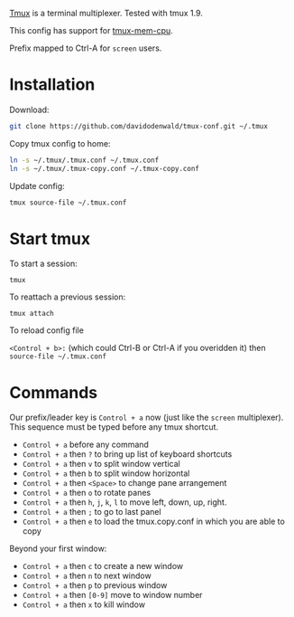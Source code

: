 [Tmux](http://tmux.sourceforge.net/) is a terminal multiplexer. Tested with tmux 1.9.

This config has support for [tmux-mem-cpu](http://github.com/thewtex/tmux-mem-cpu-load).

Prefix mapped to Ctrl-A for `screen` users.

# Installation

Download:

```bash
git clone https://github.com/davidodenwald/tmux-conf.git ~/.tmux
```

  Copy tmux config to home:

```bash
ln -s ~/.tmux/.tmux.conf ~/.tmux.conf
ln -s ~/.tmux/.tmux-copy.conf ~/.tmux-copy.conf
```

  Update config:

```bash
tmux source-file ~/.tmux.conf
```

# Start tmux

  To start a session:

  `tmux`

  To reattach a previous session:

  `tmux attach`

  To reload config file

  `<Control + b>:` (which could Ctrl-B or Ctrl-A if you overidden it) then `source-file ~/.tmux.conf`

# Commands

  Our prefix/leader key is `Control + a` now (just like the `screen` multiplexer). This sequence must be typed before any tmux shortcut.

  * `Control + a` before any command
  * `Control + a` then `?` to bring up list of keyboard shortcuts
  * `Control + a` then `v` to split window vertical
  * `Control + a` then `b` to split window horizontal
  * `Control + a` then `<Space>` to change pane arrangement
  * `Control + a` then `o` to rotate panes
  * `Control + a` then `h`, `j`, `k`, `l` to move left, down, up, right.
  * `Control + a` then `;` to go to last panel
  * `Control + a` then `e` to load the tmux.copy.conf in which you are able to copy 


  Beyond your first window:

  * `Control + a` then `c` to create a new window
  * `Control + a` then `n` to next window
  * `Control + a` then `p` to previous window
  * `Control + a` then `[0-9]` move to window number
  * `Control + a` then `x` to kill window
